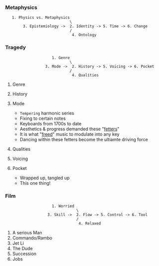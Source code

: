 ### Metaphysics

```
   1. Physics vs. Metaphysics
                             \
        3. Epistemiology ->  2. Identity -> 5. Time -> 6. Change
                             /
                              4. Ontology
```

### Tragedy


```
                     1. Genre
                             \
                  3. Mode ->  2. History -> 5. Voicing -> 6. Pocket
                             /
                              4. Qualities
```

1. Genre
2. History
3. Mode
   - `Tempering` harmonic series
   - Fixing to certain notes
   - Keyboards from 1700s to date
   - Aesthetics & progress demanded these "[fetters](https://en.wikipedia.org/wiki/Musical_temperament)"
   - It is what "[freed](https://www.youtube.com/watch?v=8fHi36dvTdE)" music to modulate into any key
   - Dancing within these fetters become the ultiamte driving force 
     
4. Qualities
5. Voicing
6. Pocket
   - Wrapped up, tangled up
   - This one thing!

### Film

```
                     1. Worried
                                \
                   3. Skill ->  2. Flow -> 5. Control -> 6. Tool
                                /
                                 4. Relaxed
```

1. A serious Man
2. Commando/Rambo
3. Jet Li
4. The Dude
5. Succession
6. Jobs
